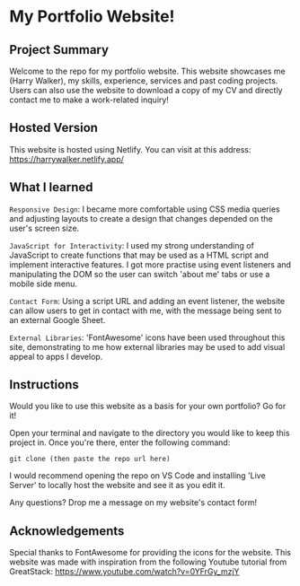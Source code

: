 # My Portfolio Website!

## Project Summary

Welcome to the repo for my portfolio website. This website showcases me (Harry Walker), my skills, experience, services and past coding projects. Users can also use the website to download a copy of my CV and directly contact me to make a work-related inquiry!

## Hosted Version

This website is hosted using Netlify. You can visit at this address: https://harrywalker.netlify.app/

## What I learned

`Responsive Design`: I became more comfortable using CSS media queries and adjusting layouts to create a design that changes depended on the user's screen size. 

`JavaScript for Interactivity`: I used my strong understanding of JavaScript to create functions that may be used as a HTML script and implement interactive features. I got more practise using event listeners and manipulating the DOM so the user can switch 'about me' tabs or use a mobile side menu. 

`Contact Form`: Using a script URL and adding an event listener, the website can allow users to get in contact with me, with the message being sent to an external Google Sheet. 

`External Libraries`: 'FontAwesome' icons have been used throughout this site, demonstrating to me how external libraries may be used to add visual appeal to apps I develop. 

## Instructions

Would you like to use this website as a basis for your own portfolio? Go for it!

Open your terminal and navigate to the directory you would like to keep this project in. Once you're there, enter the following command:

```
git clone (then paste the repo url here)
```

I would recommend opening the repo on VS Code and installing 'Live Server' to locally host the website and see it as you edit it.

Any questions? Drop me a message on my website's contact form!

## Acknowledgements

Special thanks to FontAwesome for providing the icons for the website. This website was made with inspiration from the following Youtube tutorial from GreatStack: https://www.youtube.com/watch?v=0YFrGy_mzjY